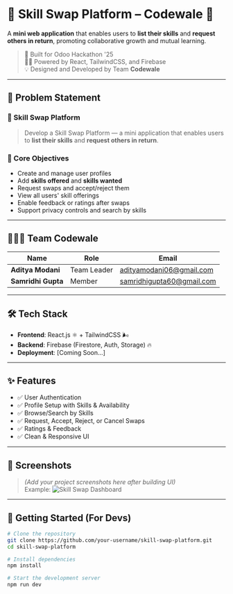 # 🔁 Skill Swap Platform – Codewale 🔁

A **mini web application** that enables users to **list their skills** and **request others in return**, promoting collaborative growth and mutual learning.

> 🚀 Built for Odoo Hackathon '25  
> 👨‍💻 Powered by React, TailwindCSS, and Firebase  
> 💡 Designed and Developed by Team **Codewale**

---

## 📌 Problem Statement

### 🔄 Skill Swap Platform

> Develop a Skill Swap Platform — a mini application that enables users to **list their skills** and **request others in return**.

### 🎯 Core Objectives

- Create and manage user profiles
- Add **skills offered** and **skills wanted**
- Request swaps and accept/reject them
- View all users' skill offerings
- Enable feedback or ratings after swaps
- Support privacy controls and search by skills

---

## 🧑‍🤝‍🧑 Team Codewale

| Name              | Role        | Email                        |
|------------------|-------------|------------------------------|
| **Aditya Modani** | Team Leader | adityamodani06@gmail.com     |
| **Samridhi Gupta**| Member      | samridhigupta60@gmail.com    |

---

## 🛠️ Tech Stack

- **Frontend**: React.js ⚛️ + TailwindCSS 🌬️  
- **Backend**: Firebase (Firestore, Auth, Storage) 🔥  
- **Deployment**: [Coming Soon...]

---

## ✨ Features

- ✅ User Authentication
- ✅ Profile Setup with Skills & Availability
- ✅ Browse/Search by Skills
- ✅ Request, Accept, Reject, or Cancel Swaps
- ✅ Ratings & Feedback
- ✅ Clean & Responsive UI

---

## 📸 Screenshots

> *(Add your project screenshots here after building UI)*  
> Example:
> ![Skill Swap Dashboard](./assets/dashboard.png)

---

## 🧪 Getting Started (For Devs)

```bash
# Clone the repository
git clone https://github.com/your-username/skill-swap-platform.git
cd skill-swap-platform

# Install dependencies
npm install

# Start the development server
npm run dev
